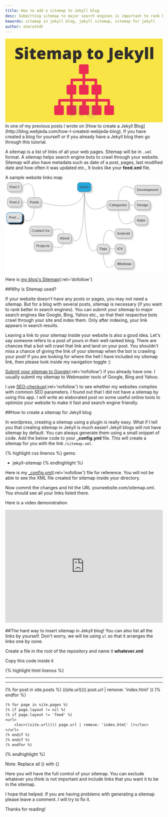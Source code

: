 ```yaml
---
title: How to add a sitemap to Jekyll blog
desc: Submitting sitemap to major search engines is important to rank better on SEO. Jekyll blogs will not have sitemap by default but we can create one using this method.
kewords: sitemap in jekyll blog, jekyll sitemap, sitemap for jekyll
author: sharathdt
---
```


<img alt="How to add sitemap to Jekyll blog" title="How to add sitemap to Jekyll blog" itemprop="thumbnailUrl" src="/images/add-sitemap-to-Jekyll-github-pages.jpg">
In one of my previous posts I wrote on [How to create a Jekyll Blog](http://blog.webjeda.com/how-I-created-webjeda-blog). If you have created a blog for yourself or if you already have a Jekyll blog then go through this tutorial.

A sitemap is a list of links of all your web pages. Sitemap will be in ```.xml``` format. A sitemap helps search engine bots to crawl through your website. Sitemap will also have metadata such as date of a post, pages, last modified date and how often it was updated etc., It looks like your **feed.xml** file. 

A sample website links map
![Sitemap of a website](/images/how-to-add-sitemap-to-jekyll.jpg)

Here is [my blog's Sitemap](http://blog.webjeda.com/sitemap.xml){:rel='dofollow'}

##Why is Sitemap used?

If your website doesn't have any posts or pages, you may not need a sitemap. But for a blog with several posts, sitemap is necessary (if you want to rank better in search engines). You can submit your sitemap to major search engines like Google, Bing, Yahoo etc., so that their respective bots crawl through your site and index them. Only after indexing, your link appears in search results.

Leaving a link to your sitemap inside your website is also a good idea. Let's say someone refers to a post of yours in their well ranked blog. There are chances that a bot will crawl that link and land on your post. You shouldn't miss a chance of giving the link of your sitemap when the bot is crawling your post! If you are looking for where the hell I have included my sitemap link, then please look inside my navigation toggle :)

[Submit your sitemap to Google](https://www.google.com/webmasters/tools/home?hl=en){:rel='nofollow'} if you already have one. I usually submit my sitemap to Webmaster tools of Google, Bing and Yahoo. 

I use [SEO-checkup](https://toolbox.seositecheckup.com/apps/seo-checkup){:rel='nofollow'} to see whether my websites complies with common SEO parameters. I found out that I did not have a sitemap by using this app. I will write an elaborated post on some useful online tools to optimize your website to make it fast and search engine friendly.

##How to create a sitemap for Jekyll blog

In wordpress, creating a sitemap using a plugin is really easy. What if I tell you that creating sitemap in Jekyll is much easier! Jekyll blogs will not have sitemap by default. You can always generate them using a small snippet of code. Add the below code to your **_config.yml** file. This will create a sitemap for you with the link ```/sitemap.xml```.

{% highlight css linenos %}
gems:
  - jekyll-sitemap
{% endhighlight %}


Here is my [_config.yml](https://raw.githubusercontent.com/sharu725/emerald/gh-pages/_config.yml){:rel='nofollow'} file for reference. You will not be able to see the XML file created for sitemap inside your directory.

Now commit the changes and hit the URL yourwebsite.com/sitemap.xml. You should see all your links listed there.

Here is a video demonstration

<iframe width="100%" height="360" src="https://www.youtube.com/embed/kiBtQClK-XQ?rel=0" frameborder="0" allowfullscreen></iframe>

##The hard way to insert sitemap in Jekyll blog!
You can also list all the links by yourself. Don't worry, we will be using ```ul``` so that it arranges the links  one by oone. 

Create a file in the root of the repository and name it **whatever.xml**

Copy this code inside it

{% highlight html linenos %}

---
---
<?xml version="1.0" encoding="UTF-8"?>
<urlset xmlns="http://www.sitemaps.org/schemas/sitemap/0.9">
    (% for post in site.posts %)
    <url>
        <loc>((site.url))(( post.url | remove: 'index.html' ))</loc>
    </url>
    (% endfor %)

    (% for page in site.pages %)
    (% if page.layout != nil %)
    (% if page.layout != 'feed' %)
    <url>
        <loc>((site.url))(( page.url | remove: 'index.html' ))</loc>
    </url>
    (% endif %)
    (% endif %)
    (% endfor %)
</urlset>


(% endhighlight %)

Note: Replace all () with {}

Here you will have the full control of your sitemap. You can exclude whatever you think is not important and include links that you want it to be in the sitemap.

I hope that helped. If you are having problems with generating a sitemap please leave a comment. I will try to fix it. 

Thanks for reading!